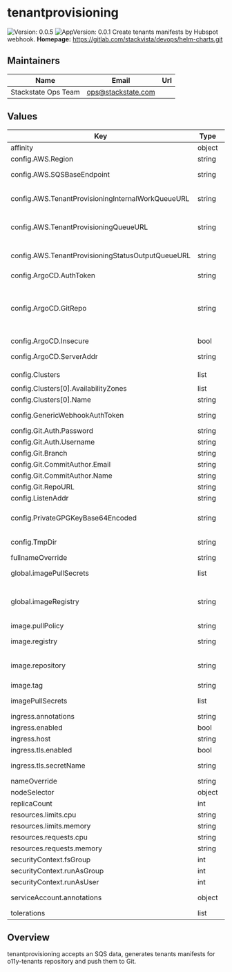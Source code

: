 # tenantprovisioning

![Version: 0.0.5](https://img.shields.io/badge/Version-0.0.5-informational?style=flat-square) ![AppVersion: 0.0.1](https://img.shields.io/badge/AppVersion-0.0.1-informational?style=flat-square)
Create tenants manifests by Hubspot webhook.
**Homepage:** <https://gitlab.com/stackvista/devops/helm-charts.git>
## Maintainers

| Name | Email | Url |
| ---- | ------ | --- |
| Stackstate Ops Team | <ops@stackstate.com> |  |

## Values

| Key | Type | Default | Description |
|-----|------|---------|-------------|
| affinity | object | `{}` | Affinity settings for pod assignment. |
| config.AWS.Region | string | `nil` | Region to connect to |
| config.AWS.SQSBaseEndpoint | string | `nil` | Endpoint of sqs to connect to, optional will default to aws endpoint |
| config.AWS.TenantProvisioningInternalWorkQueueURL | string | `nil` | Url of internal progress queue, example: https://sqs.eu-central-1.amazonaws.com/123/myqueue.fifo |
| config.AWS.TenantProvisioningQueueURL | string | `nil` | Url of incoming provisioning queue, example: https://sqs.eu-central-1.amazonaws.com/123/myqueue.fifo |
| config.AWS.TenantProvisioningStatusOutputQueueURL | string | `nil` | Url of output status, example: https://sqs.eu-central-1.amazonaws.com/123/myqueue.fifo |
| config.ArgoCD.AuthToken | string | `nil` | Authentication token. |
| config.ArgoCD.GitRepo | string | `nil` | Git repo argo will pull, should be the git repo url as in config.Git.RepoURL but then how argo pulls it. This setting is separate because sometimes one uses https:// and the other git@ ssh style |
| config.ArgoCD.Insecure | bool | `false` | Do we allow insecure access? |
| config.ArgoCD.ServerAddr | string | `nil` | Address of the argocd server of the form <server>:<port>, no protocol spec! |
| config.Clusters | list | `[{"AvailabilityZones":[],"Name":null}]` | Clusters configuration. |
| config.Clusters[0].AvailabilityZones | list | `[]` | cluster availability zones. |
| config.Clusters[0].Name | string | `nil` | cluster name. |
| config.GenericWebhookAuthToken | string | `nil` | Token to protect Generic webhook endpoint with. |
| config.Git.Auth.Password | string | `nil` | Password for Git authentication. |
| config.Git.Auth.Username | string | `nil` | Username for Git authentication. |
| config.Git.Branch | string | `nil` | Branch to check out. |
| config.Git.CommitAuthor.Email | string | `nil` | Email of the commit author. |
| config.Git.CommitAuthor.Name | string | `nil` | Name of the commit author. |
| config.Git.RepoURL | string | `nil` | URL of the Git repository. |
| config.ListenAddr | string | `"0.0.0.0:8080"` | Address and port to listen on. |
| config.PrivateGPGKeyBase64Encoded | string | `nil` | Base64-encoded private GPG key to sign commits. Must not be protected with passphrase. |
| config.TmpDir | string | `"/tmp"` | Temporary directory for the application. |
| fullnameOverride | string | `""` | Override the fullname of the chart. |
| global.imagePullSecrets | list | `[]` | Globally add image pull secrets that are used. |
| global.imageRegistry | string | `nil` | Globally override the image registry that is used. Can be overridden by specific containers. Defaults to quay.io |
| image.pullPolicy | string | `"IfNotPresent"` | Default container image pull policy. |
| image.registry | string | `nil` | Registry containing the image for the Redirector |
| image.repository | string | `"stackstate/o11y-tooling"` | Base container image registry. Any image with kubectl, jq, aws-cli and gsutil will do. |
| image.tag | string | `"71ce46ec"` | Default container image tag. |
| imagePullSecrets | list | `[]` | Extra secrets / credentials needed for container image registry. |
| ingress.annotations | string | `nil` |  |
| ingress.enabled | bool | `false` | Whether to deploy Ingress resource. |
| ingress.host | string | `nil` | HTTP host for the ingress. |
| ingress.tls.enabled | bool | `false` | Whether to enable TLS for ingress. |
| ingress.tls.secretName | string | `nil` | The name of K8s secrets containing SSL certificate for ingress. |
| nameOverride | string | `""` | Override the name of the chart. |
| nodeSelector | object | `{}` | Node labels for pod assignment. |
| replicaCount | int | `1` | number of replicas to serve webhook |
| resources.limits.cpu | string | `"100m"` | CPU resource limits. |
| resources.limits.memory | string | `"384Mi"` | Memory resource limits. |
| resources.requests.cpu | string | `"100m"` | CPU resource requests. |
| resources.requests.memory | string | `"384Mi"` | Memory resource requests. |
| securityContext.fsGroup | int | `1000` |  |
| securityContext.runAsGroup | int | `1000` |  |
| securityContext.runAsUser | int | `1000` |  |
| serviceAccount.annotations | object | `{}` | Extra annotations for the `ServiceAccount` object. |
| tolerations | list | `[]` | Toleration labels for pod assignment. |

## Overview
tenantprovisioning accepts an SQS data, generates tenants manifests for o11y-tenants repository and push them to Git.
